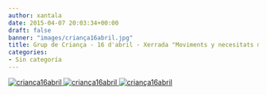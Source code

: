 ```yaml
---
author: xantala
date: 2015-04-07 20:03:34+00:00
draft: false
banner: "images/criança16abril.jpg"
title: Grup de Criança - 16 d'abril - Xerrada "Moviments y necesitats motrius"
categories:
- Sin categoría
---
```


[![criança16abril](http://www.xantala.es/wp-content/uploads/2015/04/criança16abril.jpg)
](http://www.xantala.es/wp-content/uploads/2015/04/criança16abril.jpg)[![criança16abril](http://www.xantala.es/wp-content/uploads/2015/04/criança16abril.jpg)
](http://www.xantala.es/wp-content/uploads/2015/04/criança16abril.jpg)[![criança16abril](http://www.xantala.es/wp-content/uploads/2015/04/criança16abril.jpg)
](http://www.xantala.es/wp-content/uploads/2015/04/criança16abril.jpg)

